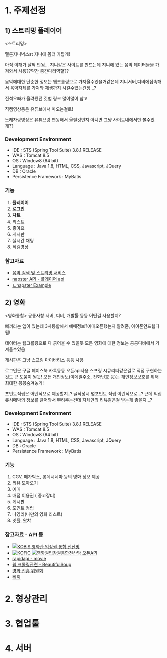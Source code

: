 
# 1. 주제선정


## 1) 스트리밍 플레이어

<스트리밍>

멜론지니벅스st
지니에 쫌더 가깝게!

아직 이해가 살짝 안됨...
지니같은 사이트를 만드는데 지니에 있는 음악 데이터들을 가져와서 사용??약간 중간다리역할??

음악에대한 단순한 정보는 웹크롤링으로 가져올수있을거같은데
지니서버,디비에접속해서 음악자체를 가져와 재생까지 시킬수있는건징...?



진석오빠가 올려줬던 깃헙 링크 많이많이 참고

직캠영상등은 유튜브에서 따오는걸로!

노래자랑영상은 유튜브랑 연동해서 올릴것인지 아니면 그냥 사이트내에서만 볼수있게??



### Development Environment

-   IDE : STS (Spring Tool Suite) 3.8.1.RELEASE
-   WAS : Tomcat 8.5
-   OS : Window8 (64 bit)
-   Language : Java 1.8, HTML, CSS, Javascript, JQuery
-   DB : Oracle 
-   Persistence Framework : MyBatis

### 기능

1. **플레이어**
2. **로그인**
3. **차트**
4. 리스트
5. 좋아요
6. 게시판
7. 실시간 채팅
8. 직캠영상
 
### 참고자료

- [음악 검색 및 스트리밍 서비스](https://github.com/kinayoon/Music-Searching-and-Streaming)
- [napster API - 플레이어 api](https://developer.napster.com/)
- [ㄴnapster Example](https://jsfiddle.net/napstercat/c4zczg6j/?utm_source=website&utm_medium=embed&utm_campaign=c4zczg6j)

## 2) 영화

<영화통합>
공통사항
서버, 디비, 개발툴 등등 어떤걸 사용할지?



삐끼라는 앱이 있는데 3사통합해서 예매정보?예매오픈했는지 알려줌, 아이폰안드웹다됨!

데이터는 웹크롤링으로 다 긁어올 수 있을듯
모든 영화에 대한 정보는 공공디비에서 가져올수있음

게시판은 그냥 스프링 마이바티스 등등 사용

로그인은 구글 페이스북 카톡등등 오픈api사용
스프링 시큐리티같은걸로 직접 구현하는것도 큰 도움이 될듯! 
모든 개인정보(이메일주소, 전화번호 등)는 개인정보보호를 위해 최대한 꽁꽁숨겨놓기!

포인트적립은 어떤식으로 제공할지..?
글작성시 몇포인트 적립 이런식으로...?
근데 씨집롯시메박의 정보를 긁어와서 뿌려주는건데 
자체만의 리뷰같은걸 받는게 좋을지...?




### Development Environment


-   IDE : STS (Spring Tool Suite) 3.8.1.RELEASE
-   WAS : Tomcat 8.5
-   OS : Window8 (64 bit)
-   Language : Java 1.8, HTML, CSS, Javascript, JQuery
-   DB : Oracle 
-   Persistence Framework : MyBatis


### 기능

1. CGV, 메가박스, 롯데시네마 등의 영화 정보 제공
2. 리뷰 모아오기
3. 예매
4. 매점 이용권 ( 중고장터)
5. 게시판
6. 포인트 정립
7. 나영리(나만의 영화 리스트)
8. 넷플, 왓챠


### 참고자료 - API 등
- [![KOBIS 영화관 입장권 통합 전산망](http://www.kobis.or.kr/kobis/web/comm/images/comm/logo_comm.png)](http://www.kobis.or.kr/kobis/business/mast/mvie/findOpenScheduleList.do)
- [ ![KOFIC](http://www.kobis.or.kr/kobisopenapi/web/images/common/logo.gif)  ![영화권입장권통합전산망 오픈API](http://www.kobis.or.kr/kobisopenapi/web/images/common/logo_sub.gif)](http://www.kobis.or.kr/kobisopenapi/homepg/apiservice/searchServiceInfo.do)
- [rapidapi - movie](https://rapidapi.com/collection/movie-apis)
- [웹 크롤링관련 - BeautifulSoup ](https://www.yceffort.kr/2018/11/05/web-crwaling-for-naver-movie/)
- [영화 진흥 위원회](https://www.kofic.or.kr/kofic/business/infm/introData.do)
- [삐끼]()
# 2. 형상관리

# 3. 협업툴

# 4. 서버

<!--stackedit_data:
eyJoaXN0b3J5IjpbNjk4ODQxMTY0XX0=
-->